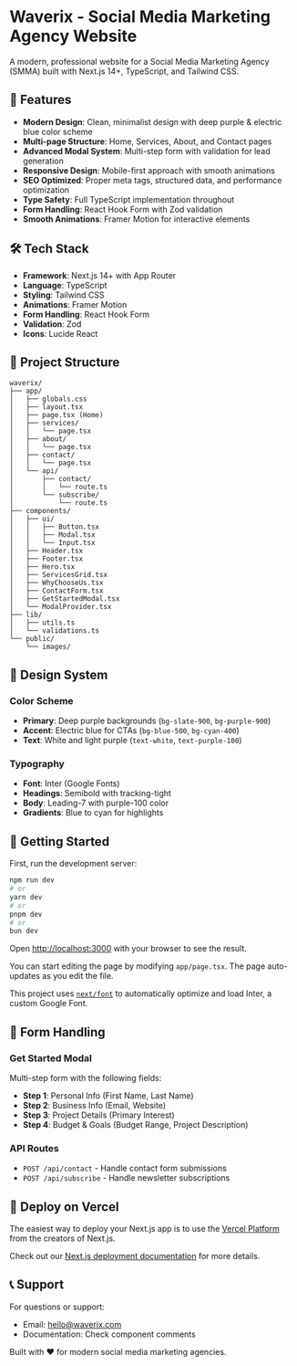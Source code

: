 # Waverix - Social Media Marketing Agency Website

A modern, professional website for a Social Media Marketing Agency (SMMA) built with Next.js 14+, TypeScript, and Tailwind CSS.

## 🚀 Features

- **Modern Design**: Clean, minimalist design with deep purple & electric blue color scheme
- **Multi-page Structure**: Home, Services, About, and Contact pages
- **Advanced Modal System**: Multi-step form with validation for lead generation
- **Responsive Design**: Mobile-first approach with smooth animations
- **SEO Optimized**: Proper meta tags, structured data, and performance optimization
- **Type Safety**: Full TypeScript implementation throughout
- **Form Handling**: React Hook Form with Zod validation
- **Smooth Animations**: Framer Motion for interactive elements

## 🛠 Tech Stack

- **Framework**: Next.js 14+ with App Router
- **Language**: TypeScript
- **Styling**: Tailwind CSS
- **Animations**: Framer Motion
- **Form Handling**: React Hook Form
- **Validation**: Zod
- **Icons**: Lucide React

## 📁 Project Structure

```
waverix/
├── app/
│   ├── globals.css
│   ├── layout.tsx
│   ├── page.tsx (Home)
│   ├── services/
│   │   └── page.tsx
│   ├── about/
│   │   └── page.tsx
│   ├── contact/
│   │   └── page.tsx
│   └── api/
│       ├── contact/
│       │   └── route.ts
│       └── subscribe/
│           └── route.ts
├── components/
│   ├── ui/
│   │   ├── Button.tsx
│   │   ├── Modal.tsx
│   │   └── Input.tsx
│   ├── Header.tsx
│   ├── Footer.tsx
│   ├── Hero.tsx
│   ├── ServicesGrid.tsx
│   ├── WhyChooseUs.tsx
│   ├── ContactForm.tsx
│   ├── GetStartedModal.tsx
│   └── ModalProvider.tsx
├── lib/
│   ├── utils.ts
│   └── validations.ts
└── public/
    └── images/
```

## 🎨 Design System

### Color Scheme
- **Primary**: Deep purple backgrounds (`bg-slate-900`, `bg-purple-900`)
- **Accent**: Electric blue for CTAs (`bg-blue-500`, `bg-cyan-400`)
- **Text**: White and light purple (`text-white`, `text-purple-100`)

### Typography
- **Font**: Inter (Google Fonts)
- **Headings**: Semibold with tracking-tight
- **Body**: Leading-7 with purple-100 color
- **Gradients**: Blue to cyan for highlights

## 🔧 Getting Started

First, run the development server:

```bash
npm run dev
# or
yarn dev
# or
pnpm dev
# or
bun dev
```

Open [http://localhost:3000](http://localhost:3000) with your browser to see the result.

You can start editing the page by modifying `app/page.tsx`. The page auto-updates as you edit the file.

This project uses [`next/font`](https://nextjs.org/docs/basic-features/font-optimization) to automatically optimize and load Inter, a custom Google Font.

## 📝 Form Handling

### Get Started Modal
Multi-step form with the following fields:
- **Step 1**: Personal Info (First Name, Last Name)
- **Step 2**: Business Info (Email, Website)
- **Step 3**: Project Details (Primary Interest)
- **Step 4**: Budget & Goals (Budget Range, Project Description)

### API Routes
- `POST /api/contact` - Handle contact form submissions
- `POST /api/subscribe` - Handle newsletter subscriptions

## 🚀 Deploy on Vercel

The easiest way to deploy your Next.js app is to use the [Vercel Platform](https://vercel.com/new?utm_medium=default-template&filter=next.js&utm_source=create-next-app&utm_campaign=create-next-app-readme) from the creators of Next.js.

Check out our [Next.js deployment documentation](https://nextjs.org/docs/deployment) for more details.

## 📞 Support

For questions or support:
- Email: hello@waverix.com
- Documentation: Check component comments

Built with ❤️ for modern social media marketing agencies.
